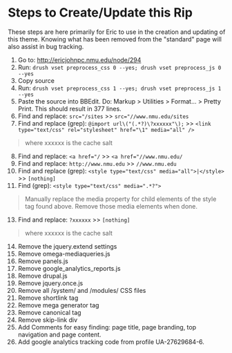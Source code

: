 Steps to Create/Update this Rip
===============================

These steps are here primarily for Eric to use in the creation and updating of this theme.  Knowing what has been removed from the "standard" page will also assist in bug tracking.

1. Go to: http://ericjohnpc.nmu.edu/node/294
2. Run: `drush vset preprocess_css 0 --yes; drush vset preprocess_js 0 --yes`
3. Copy source
4. Run: `drush vset preprocess_css 1 --yes; drush vset preprocess_js 1 --yes`
5. Paste the source into BBEdit.  Do: Markup > Utilities > Format... > Pretty Print.  This should result in 377 lines.
6. Find and replace: `src="/sites`  >>  `src="//www.nmu.edu/sites`
7. Find and replace (grep): `@import url\("(.*?)\?xxxxxx"\);`  >>  `<link type="text/css" rel="stylesheet" href="\1" media="all" />`  
  >where xxxxxx is the cache salt
8. Find and replace: `<a href="/` >> `<a href="//www.nmu.edu/`
9. Find and replace: `http://www.nmu.edu` >>  `//www.nmu.edu`
10. Find and replace (grep): `<style type="text/css" media="all">|</style>` >>  `[nothing]`
11. Find (grep): `<style type="text/css" media=".*?">`  
  >Manually replace the media property for child elements of the style tag found above.  Remove those media elements when done.
13. Find and replace: `?xxxxxx` >>  `[nothing]`
  >where xxxxxx is the cache salt
14. Remove the jquery.extend settings
15. Remove omega-mediaqueries.js
16. Remove panels.js
17. Remove google\_analytics\_reports.js
18. Remove drupal.js
19. Remove jquery.once.js
20. Remove all /system/ and /modules/ CSS files
21. Remove shortlink tag
22. Remove mega generator tag
23. Remove canonical tag
24. Remove skip-link div
25. Add Comments for easy finding: page title, page branding, top navigation and page content.
26. Add google analytics tracking code from profile UA-27629684-6.
